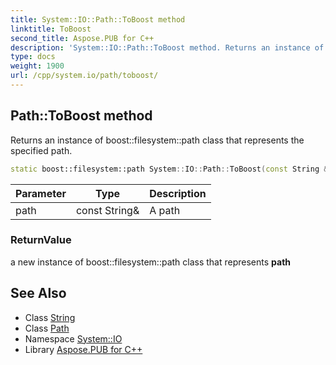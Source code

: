 ```yaml
---
title: System::IO::Path::ToBoost method
linktitle: ToBoost
second_title: Aspose.PUB for C++
description: 'System::IO::Path::ToBoost method. Returns an instance of boost::filesystem::path class that represents the specified path in C++.'
type: docs
weight: 1900
url: /cpp/system.io/path/toboost/
---
```

## Path::ToBoost method


Returns an instance of boost::filesystem::path class that represents the specified path.

```cpp
static boost::filesystem::path System::IO::Path::ToBoost(const String &path)
```


| Parameter | Type | Description |
| --- | --- | --- |
| path | const String\& | A path |

### ReturnValue

a new instance of boost::filesystem::path class that represents **path**

## See Also

* Class [String](../../../system/string/)
* Class [Path](../)
* Namespace [System::IO](../../)
* Library [Aspose.PUB for C++](../../../)
